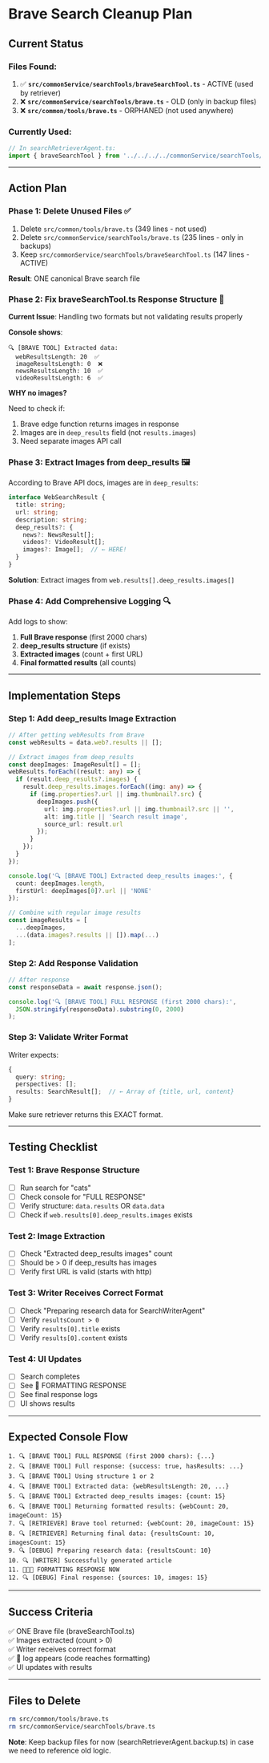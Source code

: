 # Brave Search Cleanup Plan

## Current Status

### Files Found:
1. ✅ **`src/commonService/searchTools/braveSearchTool.ts`** - ACTIVE (used by retriever)
2. ❌ **`src/commonService/searchTools/brave.ts`** - OLD (only in backup files)
3. ❌ **`src/common/tools/brave.ts`** - ORPHANED (not used anywhere)

### Currently Used:
```typescript
// In searchRetrieverAgent.ts:
import { braveSearchTool } from '../../../../commonService/searchTools/braveSearchTool.ts';
```

---

## Action Plan

### Phase 1: Delete Unused Files ✅
1. Delete `src/common/tools/brave.ts` (349 lines - not used)
2. Delete `src/commonService/searchTools/brave.ts` (235 lines - only in backups)
3. Keep `src/commonService/searchTools/braveSearchTool.ts` (147 lines - ACTIVE)

**Result**: ONE canonical Brave search file

### Phase 2: Fix braveSearchTool.ts Response Structure 🔧

**Current Issue**: Handling two formats but not validating results properly

**Console shows**:
```
🔍 [BRAVE TOOL] Extracted data: 
  webResultsLength: 20  ✅
  imageResultsLength: 0  ❌
  newsResultsLength: 10  ✅
  videoResultsLength: 6  ✅
```

**WHY no images?**

Need to check if:
1. Brave edge function returns images in response
2. Images are in `deep_results` field (not `results.images`)
3. Need separate images API call

### Phase 3: Extract Images from deep_results 🖼️

According to Brave API docs, images are in `deep_results`:

```typescript
interface WebSearchResult {
  title: string;
  url: string;
  description: string;
  deep_results?: {
    news?: NewsResult[];
    videos?: VideoResult[];
    images?: Image[];  // ← HERE!
  }
}
```

**Solution**: Extract images from `web.results[].deep_results.images[]`

### Phase 4: Add Comprehensive Logging 🔍

Add logs to show:
1. **Full Brave response** (first 2000 chars)
2. **deep_results structure** (if exists)
3. **Extracted images** (count + first URL)
4. **Final formatted results** (all counts)

---

## Implementation Steps

### Step 1: Add deep_results Image Extraction

```typescript
// After getting webResults from Brave
const webResults = data.web?.results || [];

// Extract images from deep_results
const deepImages: ImageResult[] = [];
webResults.forEach((result: any) => {
  if (result.deep_results?.images) {
    result.deep_results.images.forEach((img: any) => {
      if (img.properties?.url || img.thumbnail?.src) {
        deepImages.push({
          url: img.properties?.url || img.thumbnail?.src || '',
          alt: img.title || 'Search result image',
          source_url: result.url
        });
      }
    });
  }
});

console.log('🔍 [BRAVE TOOL] Extracted deep_results images:', {
  count: deepImages.length,
  firstUrl: deepImages[0]?.url || 'NONE'
});

// Combine with regular image results
const imageResults = [
  ...deepImages,
  ...(data.images?.results || []).map(...)
];
```

### Step 2: Add Response Validation

```typescript
// After response
const responseData = await response.json();

console.log('🔍 [BRAVE TOOL] FULL RESPONSE (first 2000 chars):', 
  JSON.stringify(responseData).substring(0, 2000)
);
```

### Step 3: Validate Writer Format

Writer expects:
```typescript
{
  query: string;
  perspectives: [];
  results: SearchResult[];  // ← Array of {title, url, content}
}
```

Make sure retriever returns this EXACT format.

---

## Testing Checklist

### Test 1: Brave Response Structure
- [ ] Run search for "cats"
- [ ] Check console for "FULL RESPONSE"
- [ ] Verify structure: `data.results` OR `data.data`
- [ ] Check if `web.results[0].deep_results.images` exists

### Test 2: Image Extraction
- [ ] Check "Extracted deep_results images" count
- [ ] Should be > 0 if deep_results has images
- [ ] Verify first URL is valid (starts with http)

### Test 3: Writer Receives Correct Format
- [ ] Check "Preparing research data for SearchWriterAgent"
- [ ] Verify `resultsCount > 0`
- [ ] Verify `results[0].title` exists
- [ ] Verify `results[0].content` exists

### Test 4: UI Updates
- [ ] Search completes
- [ ] See 🚨 FORMATTING RESPONSE
- [ ] See final response logs
- [ ] UI shows results

---

## Expected Console Flow

```
1. 🔍 [BRAVE TOOL] FULL RESPONSE (first 2000 chars): {...}
2. 🔍 [BRAVE TOOL] Full response: {success: true, hasResults: ...}
3. 🔍 [BRAVE TOOL] Using structure 1 or 2
4. 🔍 [BRAVE TOOL] Extracted data: {webResultsLength: 20, ...}
5. 🔍 [BRAVE TOOL] Extracted deep_results images: {count: 15}
6. 🔍 [BRAVE TOOL] Returning formatted results: {webCount: 20, imageCount: 15}
7. 🔍 [RETRIEVER] Brave tool returned: {webCount: 20, imageCount: 15}
8. 🔍 [RETRIEVER] Returning final data: {resultsCount: 10, imagesCount: 15}
9. 🔍 [DEBUG] Preparing research data: {resultsCount: 10}
10. 🔍 [WRITER] Successfully generated article
11. 🚨🚨🚨 FORMATTING RESPONSE NOW
12. 🔍 [DEBUG] Final response: {sources: 10, images: 15}
```

---

## Success Criteria

✅ ONE Brave file (braveSearchTool.ts)  
✅ Images extracted (count > 0)  
✅ Writer receives correct format  
✅ 🚨 log appears (code reaches formatting)  
✅ UI updates with results  

---

## Files to Delete

```bash
rm src/common/tools/brave.ts
rm src/commonService/searchTools/brave.ts
```

**Note**: Keep backup files for now (searchRetrieverAgent.backup.ts) in case we need to reference old logic.

